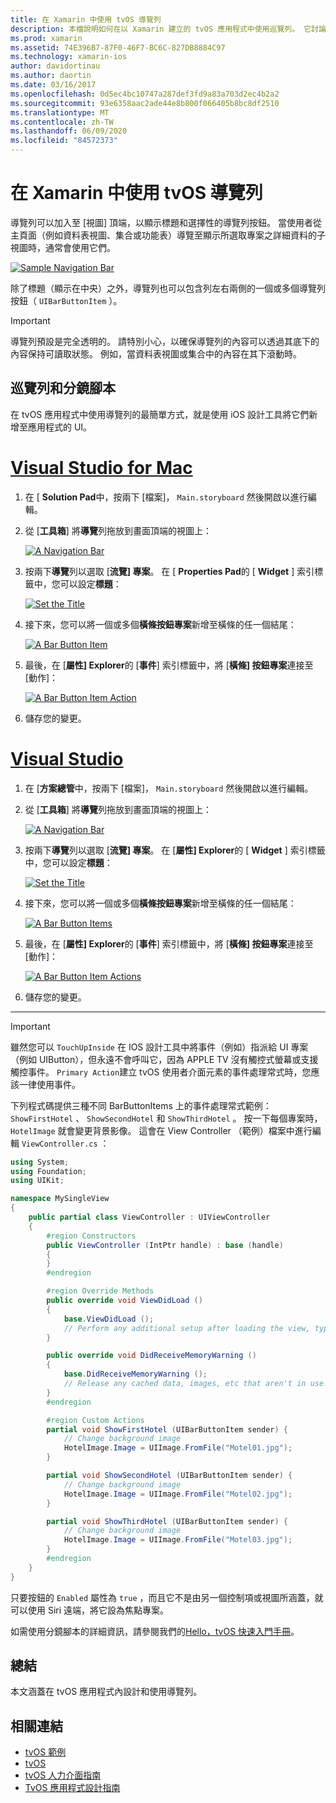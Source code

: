 ```yaml
---
title: 在 Xamarin 中使用 tvOS 導覽列
description: 本檔說明如何在以 Xamarin 建立的 tvOS 應用程式中使用巡覽列。 它討論如何設定分鏡腳本中的導覽列，以及回應這些按鈕的事件。
ms.prod: xamarin
ms.assetid: 74E396B7-87F0-46F7-BC6C-827DB8884C97
ms.technology: xamarin-ios
author: davidortinau
ms.author: daortin
ms.date: 03/16/2017
ms.openlocfilehash: 0d5ec4bc10747a287def3fd9a83a703d2ec4b2a2
ms.sourcegitcommit: 93e6358aac2ade44e8b800f066405b8bc8df2510
ms.translationtype: MT
ms.contentlocale: zh-TW
ms.lasthandoff: 06/09/2020
ms.locfileid: "84572373"
---
```

# <a name="working-with-tvos-navigation-bars-in-xamarin"></a>在 Xamarin 中使用 tvOS 導覽列

導覽列可以加入至 [視圖] 頂端，以顯示標題和選擇性的導覽列按鈕。 當使用者從主頁面（例如資料表視圖、集合或功能表）導覽至顯示所選取專案之詳細資料的子視圖時，通常會使用它們。

[![](navigation-bars-images/navbar01.png "Sample Navigation Bar")](navigation-bars-images/navbar01.png#lightbox)

除了標題（顯示在中央）之外，導覽列也可以包含列左右兩側的一個或多個導覽列按鈕（ `UIBarButtonItem` ）。

> [!IMPORTANT]
> 導覽列預設是完全透明的。 請特別小心，以確保導覽列的內容可以透過其底下的內容保持可讀取狀態。 例如，當資料表視圖或集合中的內容在其下滾動時。

<a name="Navigation-Bars-and-Storyboards"></a>

## <a name="navigation-bars-and-storyboards"></a>巡覽列和分鏡腳本

在 tvOS 應用程式中使用導覽列的最簡單方式，就是使用 iOS 設計工具將它們新增至應用程式的 UI。

# <a name="visual-studio-for-mac"></a>[Visual Studio for Mac](#tab/macos)

1. 在 [ **Solution Pad**中，按兩下 [檔案]， `Main.storyboard` 然後開啟以進行編輯。
1. 從 [**工具箱**] 將**導覽**列拖放到畫面頂端的視圖上：

    [![](navigation-bars-images/navbar02.png "A Navigation Bar")](navigation-bars-images/navbar02.png#lightbox)
1. 按兩下**導覽**列以選取 [**流覽] 專案**。 在 [ **Properties Pad**的 [ **Widget** ] 索引標籤中，您可以設定**標題**：

    [![](navigation-bars-images/navbar03.png "Set the Title")](navigation-bars-images/navbar03.png#lightbox)
1. 接下來，您可以將一個或多個**橫條按鈕專案**新增至橫條的任一個結尾：

    [![](navigation-bars-images/navbar04.png "A Bar Button Item")](navigation-bars-images/navbar04.png#lightbox)
1. 最後，在 [**屬性] Explorer**的 [**事件**] 索引標籤中，將 [**橫條] 按鈕專案**連接至 [動作]：

    [![](navigation-bars-images/navbar05.png "A Bar Button Item Action")](navigation-bars-images/navbar05.png#lightbox)
1. 儲存您的變更。

# <a name="visual-studio"></a>[Visual Studio](#tab/windows)

1. 在 [**方案總管**中，按兩下 [檔案]， `Main.storyboard` 然後開啟以進行編輯。
1. 從 [**工具箱**] 將**導覽**列拖放到畫面頂端的視圖上：

    [![](navigation-bars-images/navbar02-vs.png "A Navigation Bar")](navigation-bars-images/navbar02-vs.png#lightbox)
1. 按兩下**導覽**列以選取 [**流覽] 專案**。 在 [**屬性] Explorer**的 [ **Widget** ] 索引標籤中，您可以設定**標題**：

    [![](navigation-bars-images/navbar03-vs.png "Set the Title")](navigation-bars-images/navbar03-vs.png#lightbox)
1. 接下來，您可以將一個或多個**橫條按鈕專案**新增至橫條的任一個結尾：

    [![](navigation-bars-images/navbar04-vs.png "A Bar Button Items")](navigation-bars-images/navbar04-vs.png#lightbox)
1. 最後，在 [**屬性] Explorer**的 [**事件**] 索引標籤中，將 [**橫條] 按鈕專案**連接至 [動作]：

    [![](navigation-bars-images/navbar05-vs.png "A Bar Button Item Actions")](navigation-bars-images/navbar05-vs.png#lightbox)
1. 儲存您的變更。

-----

> [!IMPORTANT]
> 雖然您可以 `TouchUpInside` 在 IOS 設計工具中將事件（例如）指派給 UI 專案（例如 UIButton），但永遠不會呼叫它，因為 APPLE TV 沒有觸控式螢幕或支援觸控事件。 `Primary Action`建立 tvOS 使用者介面元素的事件處理常式時，您應該一律使用事件。

下列程式碼提供三種不同 BarButtonItems 上的事件處理常式範例： `ShowFirstHotel` 、 `ShowSecondHotel` 和 `ShowThirdHotel` 。 按一下每個專案時， `HotelImage` 就會變更背景影像。 這會在 View Controller （範例）檔案中進行編輯 `ViewController.cs` ：

```csharp
using System;
using Foundation;
using UIKit;

namespace MySingleView
{
    public partial class ViewController : UIViewController
    {
        #region Constructors
        public ViewController (IntPtr handle) : base (handle)
        {
        }
        #endregion

        #region Override Methods
        public override void ViewDidLoad ()
        {
            base.ViewDidLoad ();
            // Perform any additional setup after loading the view, typically from a nib.
        }

        public override void DidReceiveMemoryWarning ()
        {
            base.DidReceiveMemoryWarning ();
            // Release any cached data, images, etc that aren't in use.
        }
        #endregion

        #region Custom Actions
        partial void ShowFirstHotel (UIBarButtonItem sender) {
            // Change background image
            HotelImage.Image = UIImage.FromFile("Motel01.jpg");
        }

        partial void ShowSecondHotel (UIBarButtonItem sender) {
            // Change background image
            HotelImage.Image = UIImage.FromFile("Motel02.jpg");
        }

        partial void ShowThirdHotel (UIBarButtonItem sender) {
            // Change background image
            HotelImage.Image = UIImage.FromFile("Motel03.jpg");
        }
        #endregion
    }
}
```

只要按鈕的 `Enabled` 屬性為 `true` ，而且它不是由另一個控制項或視圖所涵蓋，就可以使用 Siri 遠端，將它設為焦點專案。

如需使用分鏡腳本的詳細資訊，請參閱我們的[Hello，tvOS 快速入門手冊](~/ios/tvos/get-started/hello-tvos.md)。

<a name="Summary"></a>

## <a name="summary"></a>總結

本文涵蓋在 tvOS 應用程式內設計和使用導覽列。

## <a name="related-links"></a>相關連結

- [tvOS 範例](https://docs.microsoft.com/samples/browse/?products=xamarin&term=Xamarin.iOS+tvOS)
- [tvOS](https://developer.apple.com/tvos/)
- [tvOS 人力介面指南](https://developer.apple.com/tvos/human-interface-guidelines/)
- [TvOS 應用程式設計指南](https://developer.apple.com/library/prerelease/tvos/documentation/General/Conceptual/AppleTV_PG/)
